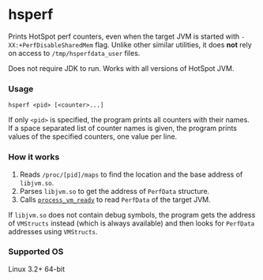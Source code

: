 # hsperf

Prints HotSpot perf counters, even when the target JVM is started with `-XX:+PerfDisableSharedMem` flag.
Unlike other similar utilities, it does **not** rely on access to `/tmp/hsperfdata_user` files.

Does not require JDK to run. Works with all versions of HotSpot JVM.

### Usage

```
hsperf <pid> [<counter>...]
```

If only `<pid>` is specified, the program prints all counters with their names.  
If a space separated list of counter names is given, the program prints values
of the specified counters, one value per line.

### How it works

1. Reads `/proc/[pid]/maps` to find the location and the base address of `libjvm.so`.
2. Parses `libjvm.so` to get the address of `PerfData` structure.
3. Calls [`process_vm_readv`](https://man7.org/linux/man-pages/man2/process_vm_readv.2.html)
   to read `PerfData` of the target JVM.

If `libjvm.so` does not contain debug symbols, the program gets the address of
`VMStructs` instead (which is always available) and then looks for `PerfData`
addresses using `VMStructs`.

### Supported OS

Linux 3.2+ 64-bit
